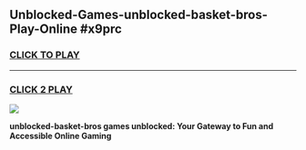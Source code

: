 
## Unblocked-Games-unblocked-basket-bros-Play-Online #x9prc
<h3>
<a href="https://news.freeplayer.one?title=unblocked-basket-bros&ref=3">CLICK TO PLAY</a></h3>
<hr>

<h3>
<a href="https://news.freeplayer.one?title=unblocked-basket-bros&ref=3">CLICK 2 PLAY</a>
  
</h3>

<a href="https://news.freeplayer.one?title=unblocked-basket-bros&ref=3"><img src="https://clearcache.store/games.png"></a>


**unblocked-basket-bros games unblocked: Your Gateway to Fun and Accessible Online Gaming**

